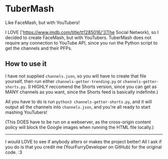 # TuberMash
Like FaceMash, but with YouTubers!

I LOVE ['https://www.imdb.com/title/tt1285016/'](The Social Network), so I decided to create FaceMash, but with YouTubers. TuberMash does not require any connection to YouTube API, since you run the Python script to get the channels and their PFPs.


## How to use it

I have not supplied `channels.json`, so you will have to create that file yourself, then run either `channels-getter-trending.py` or `channels-getter-shorts.py`. (I HIGHLY reccomend the Shorts version, since you can get as MANY channels as you want, since the Shorts feed is basically indefinite.)

All you have to do is run `python3 channels-getter-shorts.py`, and it will output all the channels into `channels.json`, and you're all ready to start mashing YouTubers!

(This DOES have to be run on a webserver, as the cross-origin content policy will block the Google images when running the HTML file locally.)

____
I would LOVE to see if anybody alters or makes the project better! All I ask if you do is that you credit me (YourFurryDeveloper on GitHub) for the original code. :3
